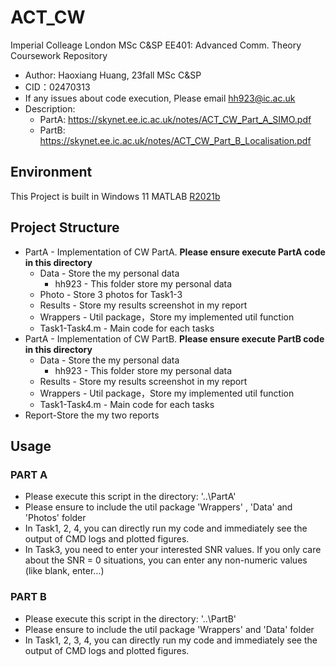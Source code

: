# ACT_CW
Imperial Colleage London MSc C&amp;SP  EE401: Advanced Comm. Theory Coursework Repository
+ Author: Haoxiang Huang, 23fall MSc C&amp;SP
+ CID：02470313
+ If any issues about code execution, Please email hh923@ic.ac.uk
+ Description:
  + PartA: https://skynet.ee.ic.ac.uk/notes/ACT_CW_Part_A_SIMO.pdf
  + PartB: https://skynet.ee.ic.ac.uk/notes/ACT_CW_Part_B_Localisation.pdf
  

## Environment

This Project is built in Windows 11 MATLAB [R2021b](https://uk.mathworks.com/products/new_products/release2021b.html)

## Project Structure

+ PartA - Implementation of CW PartA. **Please ensure execute PartA code in this directory**
  + Data - Store the my personal data
    + hh923 - This folder store my personal data
  + Photo - Store 3 photos for Task1-3
  + Results - Store my results screenshot in my report
  + Wrappers - Util package，Store my implemented util function
  + Task1-Task4.m - Main code for each tasks
+ PartA - Implementation of CW PartB. **Please ensure execute PartB code in this directory**
  + Data - Store the my personal data
    + hh923 - This folder store my personal data
  + Results - Store my results screenshot in my report
  + Wrappers - Util package，Store my implemented util function
  + Task1-Task4.m - Main code for each tasks
+ Report-Store the my two reports

## Usage

### PART A

+ Please execute this script in the directory: '..\PartA\'
+ Please ensure to include the util package 'Wrappers' , 'Data' and 'Photos' folder
+ In Task1, 2, 4, you can directly run my code and immediately see the output of CMD logs and plotted figures. 
+ In Task3, you need to enter your interested SNR values. If you only care about the SNR = 0 situations, you can enter any non-numeric values (like blank, enter…)

### PART B

+ Please execute this script in the directory: '..\PartB\'
+ Please ensure to include the util package 'Wrappers' and 'Data' folder
+ In Task1, 2, 3, 4, you can directly run my code and immediately see the output of CMD logs and plotted figures. 
